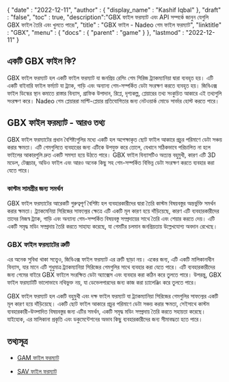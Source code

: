 {
  "date" : "2022-12-11",
  "author" : {
    "display_name" : "Kashif Iqbal"
},
  "draft" : "false",
  "toc" : true,
  "description":"GBX ফাইল ফরম্যাট এবং API সম্পর্কে জানুন যেগুলি GBX ফাইল তৈরি এবং খুলতে পারে৷",
  "title" : "GBX ফাইল - Nadeo গেম ফাইল ফরম্যাট",
  "linktitle" : "GBX",
  "menu" : {
    "docs" : {
      "parent" : "game"
}
},
  "lastmod" : "2022-12-11"
}

## একটি GBX ফাইল কি?

GBX ফাইল ফরম্যাট হল একটি ফাইল ফরম্যাট যা জনপ্রিয় রেসিং গেম সিরিজ ট্র্যাকম্যানিয়া দ্বারা ব্যবহৃত হয়। এটি একটি বাইনারি ফাইল ফর্ম্যাট যা ট্র্যাক, গাড়ি এবং অন্যান্য গেম-সম্পর্কিত ডেটা সংরক্ষণ করতে ব্যবহৃত হয়। জিবিএক্স ফাইল ডিস্কের স্থান কমাতে রাস্তার বিন্যাস, গ্রাফিক উপাদান, রিপ্লে, দৃশ্যকল্প, প্লেয়ারের তথ্য সংকুচিত আকারে এই তথ্যগুলি সংরক্ষণ করে। Nadeo গেম প্লেয়াররা মাল্টি-প্লেয়ার প্রতিযোগিতার জন্য নেটওয়ার্ক মোডে সার্ভার হোস্ট করতে পারে।

## GBX ফাইল ফরম্যাট - আরও তথ্য

GBX ফাইল ফরম্যাটের প্রধান বৈশিষ্ট্যগুলির মধ্যে একটি হল অপেক্ষাকৃত ছোট ফাইল আকারে প্রচুর পরিমাণে ডেটা সঞ্চয় করার ক্ষমতা। এটি গেমগুলিতে ব্যবহারের জন্য এটিকে উপযুক্ত করে তোলে, যেখানে সঠিকভাবে পরিচালিত না হলে ফাইলের আকারগুলি দ্রুত একটি সমস্যা হয়ে উঠতে পারে। GBX ফাইল বিন্যাসটিও অত্যন্ত বহুমুখী, কারণ এটি 3D মডেল, টেক্সচার, অডিও ফাইল এবং আরও অনেক কিছু সহ গেম-সম্পর্কিত বিভিন্ন ডেটা সংরক্ষণ করতে ব্যবহার করা যেতে পারে।

### কাস্টম সামগ্রীর জন্য সমর্থন

GBX ফাইল ফরম্যাটের আরেকটি গুরুত্বপূর্ণ বৈশিষ্ট্য হল ব্যবহারকারীদের দ্বারা তৈরি কাস্টম বিষয়বস্তুর অন্তর্ভুক্তি সমর্থন করার ক্ষমতা। ট্র্যাকমেনিয়া সিরিজের সাফল্যের ক্ষেত্রে এটি একটি মূল কারণ হয়ে দাঁড়িয়েছে, কারণ এটি ব্যবহারকারীদের তাদের নিজস্ব ট্র্যাক, গাড়ি এবং অন্যান্য গেম-সম্পর্কিত বিষয়বস্তু সম্প্রদায়ের সাথে তৈরি এবং শেয়ার করতে দেয়। এটি একটি সমৃদ্ধ মডিং সম্প্রদায় তৈরি করতে সাহায্য করেছে, যা গেমটির চলমান জনপ্রিয়তায় উল্লেখযোগ্য অবদান রেখেছে।

### GBX ফাইল ফরম্যাটের ত্রুটি

এর অনেক সুবিধা থাকা সত্ত্বেও, জিবিএক্স ফাইল ফরম্যাট এর ত্রুটি ছাড়া নয়। একের জন্য, এটি একটি মালিকানাধীন বিন্যাস, যার মানে এটি শুধুমাত্র ট্র্যাকম্যানিয়া সিরিজের গেমগুলির সাথে ব্যবহার করা যেতে পারে। এটি ব্যবহারকারীদের জন্য গেমের বাইরে GBX ফাইলে সংরক্ষিত ডেটা অ্যাক্সেস এবং ব্যবহার করা কঠিন করে তুলতে পারে। উপরন্তু, GBX ফাইল ফরম্যাটটি ভালোভাবে নথিভুক্ত নয়, যা ডেভেলপারদের জন্য কাজ করা চ্যালেঞ্জিং করে তুলতে পারে।

GBX ফাইল ফরম্যাট হল একটি বহুমুখী এবং দক্ষ ফাইল ফরম্যাট যা ট্র্যাকম্যানিয়া সিরিজের গেমগুলির সাফল্যের একটি মূল কারণ হয়ে দাঁড়িয়েছে। একটি ছোট ফাইল আকারে প্রচুর পরিমাণে ডেটা সঞ্চয় করার ক্ষমতা, সেইসাথে কাস্টম ব্যবহারকারী-উত্পাদিত বিষয়বস্তুর জন্য এটির সমর্থন, একটি সমৃদ্ধ মডিং সম্প্রদায় তৈরি করতে সহায়তা করেছে। যাইহোক, এর মালিকানা প্রকৃতি এবং ডকুমেন্টেশনের অভাব কিছু ব্যবহারকারীদের জন্য সীমাবদ্ধতা হতে পারে।

## তথ্যসূত্র

* [GAM ফাইল ফরম্যাট](https://gibberlings3.github.io/iesdp/file_formats/ie_formats/gam_v2.0.htm#GAMEV2_0_Stored)

* [SAV ফাইল ফরম্যাট](/game/sav/)



